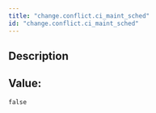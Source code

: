 ```yaml
---
title: "change.conflict.ci_maint_sched"
id: "change.conflict.ci_maint_sched"
---
```

## Description



## Value: 
```
false
```